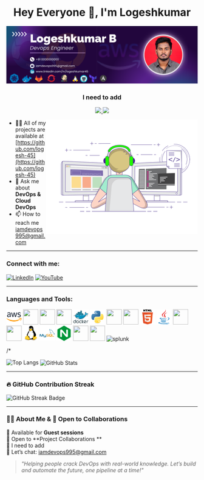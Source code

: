 <h1 align="center">Hey Everyone 👋, I'm Logeshkumar</h1>

<div align="center">
  <img src="https://github.com/logesh-45/logesh-45/blob/main/logeshbanner.png" alt="Logeshkumar Banner">
</div>

<h3 align="center">I need to add</h3>

<p align="center">
  <a href="https://github.com/logesh-45">
    <img src="https://img.shields.io/github/followers/logesh-45?label=Follow&style=social" />
  </a>
  <a href="https://linkedin.com/in/logeshkumar45">
    <img src="https://img.shields.io/badge/LinkedIn-Logesh%20kumar-blue?logo=linkedin&style=flat-square" />
  </a>
</p>

<img align="right" alt="Coding" width="400" src="https://raw.githubusercontent.com/devSouvik/devSouvik/master/gif3.gif">


- 👨‍💻 All of my projects are available at [https://github.com/logesh-45](https://github.com/logesh-45)  
- 💬 Ask me about **DevOps & Cloud DevOps**  
- 📫 How to reach me iamdevops995@gmail.com

---

<h3 align="left">Connect with me:</h3>
<p align="left">
  <a href="https://linkedin.com/in/logeshkumar45" target="blank"><img align="center" src="https://raw.githubusercontent.com/rahuldkjain/github-profile-readme-generator/master/src/images/icons/Social/linked-in-alt.svg" alt="LinkedIn" height="30" width="40" /></a>
  <a href="https://www.youtube.com/channel/UC1XLb_DoX2eNWGKjkh2epwA" target="blank"><img align="center" src="https://raw.githubusercontent.com/rahuldkjain/github-profile-readme-generator/master/src/images/icons/Social/youtube.svg" alt="YouTube" height="30" width="40" /></a>
</p>

---

<h3 align="left">Languages and Tools:</h3>
<p align="left">
  <img src="https://raw.githubusercontent.com/devicons/devicon/master/icons/amazonwebservices/amazonwebservices-original-wordmark.svg" width="40" height="40"/>
  <img src="https://www.vectorlogo.zone/logos/microsoft_azure/microsoft_azure-icon.svg" width="40" height="40"/>
  <img src="https://www.vectorlogo.zone/logos/gnu_bash/gnu_bash-icon.svg" width="40" height="40"/>
  <img src="https://www.vectorlogo.zone/logos/circleci/circleci-icon.svg" width="40" height="40"/>
  <img src="https://raw.githubusercontent.com/devicons/devicon/master/icons/docker/docker-original-wordmark.svg" width="40" height="40"/>
  <img src="https://raw.githubusercontent.com/devicons/devicon/master/icons/python/python-original.svg" width="40" height="40"/>
  <img src="https://www.vectorlogo.zone/logos/git-scm/git-scm-icon.svg" width="40" height="40"/>
  <img src="https://www.vectorlogo.zone/logos/grafana/grafana-icon.svg" width="40" height="40"/>
  <img src="https://raw.githubusercontent.com/devicons/devicon/master/icons/html5/html5-original-wordmark.svg" width="40" height="40"/>
  <img src="https://raw.githubusercontent.com/devicons/devicon/master/icons/java/java-original.svg" width="40" height="40"/>
  <img src="https://www.vectorlogo.zone/logos/jenkins/jenkins-icon.svg" width="40" height="40"/>
  <img src="https://www.vectorlogo.zone/logos/kubernetes/kubernetes-icon.svg" width="40" height="40"/>
  <img src="https://raw.githubusercontent.com/devicons/devicon/master/icons/linux/linux-original.svg" width="40" height="40"/>
  <img src="https://raw.githubusercontent.com/devicons/devicon/master/icons/mysql/mysql-original-wordmark.svg" width="40" height="40"/>
  <img src="https://raw.githubusercontent.com/devicons/devicon/master/icons/nginx/nginx-original.svg" width="40" height="40"/>
  <img src="https://www.vectorlogo.zone/logos/getpostman/getpostman-icon.svg" width="40" height="40"/>
  <img src="https://www.vectorlogo.zone/logos/springio/springio-icon.svg" width="40" height="40"/>
  <img width="48" height="48" src="https://img.icons8.com/color/48/splunk.png" alt="splunk"/>
  
</p>


/*<p><img align="left" src="https://github-readme-stats.vercel.app/api/top-langs?username=logesh-45&show_icons=true&locale=en&layout=compact&theme=vue&hide_border=true" alt="Top Langs" /></p>

<p>&nbsp;<img align="center" src="https://github-readme-stats.vercel.app/api?username=logesh-45&show_icons=true&locale=en&theme=vue&hide_border=true" alt="GitHub Stats" /></p>

---
### 🔥 GitHub Contribution Streak

![GitHub Streak Badge](https://img.shields.io/badge/GitHub%20Streak-Active-brightgreen?logo=github&style=for-the-badge)

---
### 👨‍💼 About Me & 🤝 Open to Collaborations

🎤 Available for **Guest sessions**  
🤝 Open to **Project Collaborations **  
💼 I need to add  
📧 Let’s chat: [iamdevops995@gmail.com](iamdevops995@gmail.com)

> *"Helping people crack DevOps with real-world knowledge. Let’s build and automate the future, one pipeline at a time!"*
